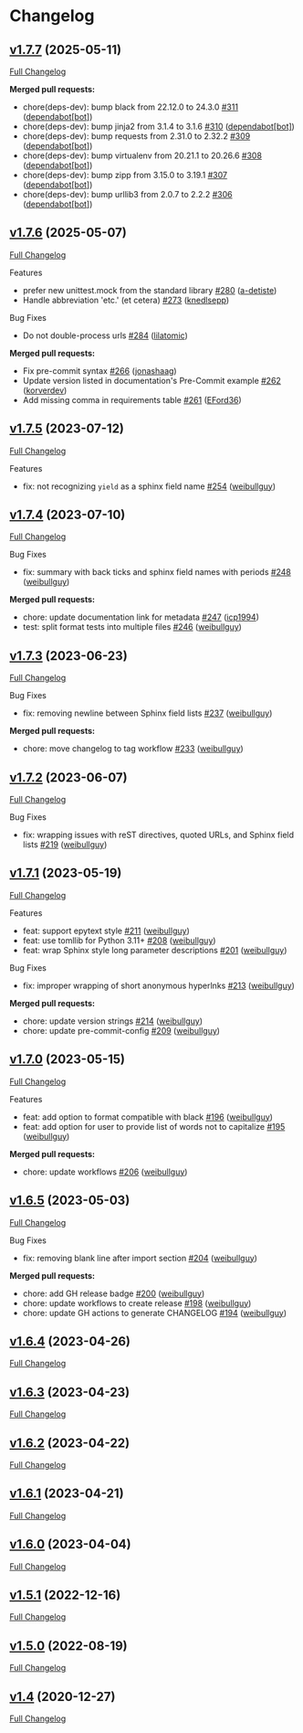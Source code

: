 # Changelog

## [v1.7.7](https://github.com/PyCQA/docformatter/tree/v1.7.7) (2025-05-11)

[Full Changelog](https://github.com/PyCQA/docformatter/compare/v1.7.6...v1.7.7)

**Merged pull requests:**

- chore\(deps-dev\): bump black from 22.12.0 to 24.3.0 [\#311](https://github.com/PyCQA/docformatter/pull/311) ([dependabot[bot]](https://github.com/apps/dependabot))
- chore\(deps-dev\): bump jinja2 from 3.1.4 to 3.1.6 [\#310](https://github.com/PyCQA/docformatter/pull/310) ([dependabot[bot]](https://github.com/apps/dependabot))
- chore\(deps-dev\): bump requests from 2.31.0 to 2.32.2 [\#309](https://github.com/PyCQA/docformatter/pull/309) ([dependabot[bot]](https://github.com/apps/dependabot))
- chore\(deps-dev\): bump virtualenv from 20.21.1 to 20.26.6 [\#308](https://github.com/PyCQA/docformatter/pull/308) ([dependabot[bot]](https://github.com/apps/dependabot))
- chore\(deps-dev\): bump zipp from 3.15.0 to 3.19.1 [\#307](https://github.com/PyCQA/docformatter/pull/307) ([dependabot[bot]](https://github.com/apps/dependabot))
- chore\(deps-dev\): bump urllib3 from 2.0.7 to 2.2.2 [\#306](https://github.com/PyCQA/docformatter/pull/306) ([dependabot[bot]](https://github.com/apps/dependabot))

## [v1.7.6](https://github.com/PyCQA/docformatter/tree/v1.7.6) (2025-05-07)

[Full Changelog](https://github.com/PyCQA/docformatter/compare/v1.7.5...v1.7.6)

Features

- prefer new unittest.mock from the standard library [\#280](https://github.com/PyCQA/docformatter/pull/280) ([a-detiste](https://github.com/a-detiste))
- Handle abbreviation 'etc.' \(et cetera\) [\#273](https://github.com/PyCQA/docformatter/pull/273) ([knedlsepp](https://github.com/knedlsepp))

Bug Fixes

- Do not double-process urls [\#284](https://github.com/PyCQA/docformatter/pull/284) ([lilatomic](https://github.com/lilatomic))

**Merged pull requests:**

- Fix pre-commit syntax [\#266](https://github.com/PyCQA/docformatter/pull/266) ([jonashaag](https://github.com/jonashaag))
- Update version listed in documentation's Pre-Commit example [\#262](https://github.com/PyCQA/docformatter/pull/262) ([korverdev](https://github.com/korverdev))
- Add missing comma in requirements table [\#261](https://github.com/PyCQA/docformatter/pull/261) ([EFord36](https://github.com/EFord36))

## [v1.7.5](https://github.com/PyCQA/docformatter/tree/v1.7.5) (2023-07-12)

[Full Changelog](https://github.com/PyCQA/docformatter/compare/v1.7.4...v1.7.5)

Features

- fix: not recognizing `yield` as a sphinx field name [\#254](https://github.com/PyCQA/docformatter/pull/254) ([weibullguy](https://github.com/weibullguy))

## [v1.7.4](https://github.com/PyCQA/docformatter/tree/v1.7.4) (2023-07-10)

[Full Changelog](https://github.com/PyCQA/docformatter/compare/v1.7.3...v1.7.4)

Bug Fixes

- fix: summary with back ticks and sphinx field names with periods [\#248](https://github.com/PyCQA/docformatter/pull/248) ([weibullguy](https://github.com/weibullguy))

**Merged pull requests:**

- chore: update documentation link for metadata [\#247](https://github.com/PyCQA/docformatter/pull/247) ([icp1994](https://github.com/icp1994))
- test: split format tests into multiple files [\#246](https://github.com/PyCQA/docformatter/pull/246) ([weibullguy](https://github.com/weibullguy))

## [v1.7.3](https://github.com/PyCQA/docformatter/tree/v1.7.3) (2023-06-23)

[Full Changelog](https://github.com/PyCQA/docformatter/compare/v1.7.2...v1.7.3)

Bug Fixes

- fix: removing newline between Sphinx field lists [\#237](https://github.com/PyCQA/docformatter/pull/237) ([weibullguy](https://github.com/weibullguy))

**Merged pull requests:**

- chore: move changelog to tag workflow [\#233](https://github.com/PyCQA/docformatter/pull/233) ([weibullguy](https://github.com/weibullguy))

## [v1.7.2](https://github.com/PyCQA/docformatter/tree/v1.7.2) (2023-06-07)

[Full Changelog](https://github.com/PyCQA/docformatter/compare/v1.7.1...v1.7.2)

Bug Fixes

- fix: wrapping issues with reST directives, quoted URLs, and Sphinx field lists [\#219](https://github.com/PyCQA/docformatter/pull/219) ([weibullguy](https://github.com/weibullguy))

## [v1.7.1](https://github.com/PyCQA/docformatter/tree/v1.7.1) (2023-05-19)

[Full Changelog](https://github.com/PyCQA/docformatter/compare/v1.7.0...v1.7.1)

Features

- feat: support epytext style [\#211](https://github.com/PyCQA/docformatter/pull/211) ([weibullguy](https://github.com/weibullguy))
- feat: use tomllib for Python 3.11+ [\#208](https://github.com/PyCQA/docformatter/pull/208) ([weibullguy](https://github.com/weibullguy))
- feat: wrap Sphinx style long parameter descriptions [\#201](https://github.com/PyCQA/docformatter/pull/201) ([weibullguy](https://github.com/weibullguy))

Bug Fixes

- fix: improper wrapping of short anonymous hyperlnks [\#213](https://github.com/PyCQA/docformatter/pull/213) ([weibullguy](https://github.com/weibullguy))

**Merged pull requests:**

- chore: update version strings [\#214](https://github.com/PyCQA/docformatter/pull/214) ([weibullguy](https://github.com/weibullguy))
- chore: update pre-commit-config [\#209](https://github.com/PyCQA/docformatter/pull/209) ([weibullguy](https://github.com/weibullguy))

## [v1.7.0](https://github.com/PyCQA/docformatter/tree/v1.7.0) (2023-05-15)

[Full Changelog](https://github.com/PyCQA/docformatter/compare/v1.6.5...v1.7.0)

Features

- feat: add option to format compatible with black [\#196](https://github.com/PyCQA/docformatter/pull/196) ([weibullguy](https://github.com/weibullguy))
- feat: add option for user to provide list of words not to capitalize [\#195](https://github.com/PyCQA/docformatter/pull/195) ([weibullguy](https://github.com/weibullguy))

**Merged pull requests:**

- chore: update workflows [\#206](https://github.com/PyCQA/docformatter/pull/206) ([weibullguy](https://github.com/weibullguy))

## [v1.6.5](https://github.com/PyCQA/docformatter/tree/v1.6.5) (2023-05-03)

[Full Changelog](https://github.com/PyCQA/docformatter/compare/v1.6.4...v1.6.5)

Bug Fixes

- fix: removing blank line after import section [\#204](https://github.com/PyCQA/docformatter/pull/204) ([weibullguy](https://github.com/weibullguy))

**Merged pull requests:**

- chore: add GH release badge [\#200](https://github.com/PyCQA/docformatter/pull/200) ([weibullguy](https://github.com/weibullguy))
- chore: update workflows to create release [\#198](https://github.com/PyCQA/docformatter/pull/198) ([weibullguy](https://github.com/weibullguy))
- chore: update GH actions to generate CHANGELOG [\#194](https://github.com/PyCQA/docformatter/pull/194) ([weibullguy](https://github.com/weibullguy))

## [v1.6.4](https://github.com/PyCQA/docformatter/tree/v1.6.4) (2023-04-26)

[Full Changelog](https://github.com/PyCQA/docformatter/compare/v1.6.3...v1.6.4)

## [v1.6.3](https://github.com/PyCQA/docformatter/tree/v1.6.3) (2023-04-23)

[Full Changelog](https://github.com/PyCQA/docformatter/compare/v1.6.2...v1.6.3)

## [v1.6.2](https://github.com/PyCQA/docformatter/tree/v1.6.2) (2023-04-22)

[Full Changelog](https://github.com/PyCQA/docformatter/compare/v1.6.1...v1.6.2)

## [v1.6.1](https://github.com/PyCQA/docformatter/tree/v1.6.1) (2023-04-21)

[Full Changelog](https://github.com/PyCQA/docformatter/compare/v1.6.0...v1.6.1)

## [v1.6.0](https://github.com/PyCQA/docformatter/tree/v1.6.0) (2023-04-04)

[Full Changelog](https://github.com/PyCQA/docformatter/compare/v1.5.1...v1.6.0)

## [v1.5.1](https://github.com/PyCQA/docformatter/tree/v1.5.1) (2022-12-16)

[Full Changelog](https://github.com/PyCQA/docformatter/compare/v1.5.0...v1.5.1)

## [v1.5.0](https://github.com/PyCQA/docformatter/tree/v1.5.0) (2022-08-19)

[Full Changelog](https://github.com/PyCQA/docformatter/compare/v1.4...v1.5.0)

## [v1.4](https://github.com/PyCQA/docformatter/tree/v1.4) (2020-12-27)

[Full Changelog](https://github.com/PyCQA/docformatter/compare/v1.3.1...v1.4)




